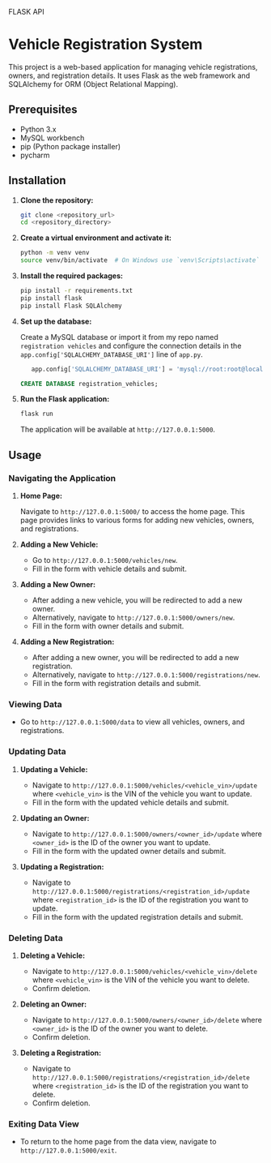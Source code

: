FLASK API



# Vehicle Registration System

This project is a web-based application for managing vehicle registrations, owners, and registration details. It uses Flask as the web framework and SQLAlchemy for ORM (Object Relational Mapping).

## Prerequisites


- Python 3.x
- MySQL workbench
- pip (Python package installer)
- pycharm

## Installation

1. **Clone the repository:**

    ```bash
    git clone <repository_url>
    cd <repository_directory>
    ```

2. **Create a virtual environment and activate it:**

    ```bash
    python -m venv venv
    source venv/bin/activate  # On Windows use `venv\Scripts\activate`
    ```

3. **Install the required packages:**

    ```bash
    pip install -r requirements.txt
    pip install flask
    pip install Flask SQLAlchemy
    ```

4. **Set up the database:**

    Create a MySQL database or import it from my repo named `registration vehicles` and configure the connection details in the `app.config['SQLALCHEMY_DATABASE_URI']` line of `app.py`.

   ```py
      app.config['SQLALCHEMY_DATABASE_URI'] = 'mysql://root:root@localhost/registration vehicles'
   ```

    ```sql
    CREATE DATABASE registration_vehicles;
    
    ```

    

5. **Run the Flask application:**

    ```bash
    flask run
    ```

    The application will be available at `http://127.0.0.1:5000`.

## Usage

### Navigating the Application

1. **Home Page:**

    Navigate to `http://127.0.0.1:5000/` to access the home page. This page provides links to various forms for adding new vehicles, owners, and registrations.

2. **Adding a New Vehicle:**

    - Go to `http://127.0.0.1:5000/vehicles/new`.
    - Fill in the form with vehicle details and submit.

3. **Adding a New Owner:**

    - After adding a new vehicle, you will be redirected to add a new owner.
    - Alternatively, navigate to `http://127.0.0.1:5000/owners/new`.
    - Fill in the form with owner details and submit.

4. **Adding a New Registration:**

    - After adding a new owner, you will be redirected to add a new registration.
    - Alternatively, navigate to `http://127.0.0.1:5000/registrations/new`.
    - Fill in the form with registration details and submit.

### Viewing Data

- Go to `http://127.0.0.1:5000/data` to view all vehicles, owners, and registrations.

### Updating Data

1. **Updating a Vehicle:**

    - Navigate to `http://127.0.0.1:5000/vehicles/<vehicle_vin>/update` where `<vehicle_vin>` is the VIN of the vehicle you want to update.
    - Fill in the form with the updated vehicle details and submit.

2. **Updating an Owner:**

    - Navigate to `http://127.0.0.1:5000/owners/<owner_id>/update` where `<owner_id>` is the ID of the owner you want to update.
    - Fill in the form with the updated owner details and submit.

3. **Updating a Registration:**

    - Navigate to `http://127.0.0.1:5000/registrations/<registration_id>/update` where `<registration_id>` is the ID of the registration you want to update.
    - Fill in the form with the updated registration details and submit.

### Deleting Data

1. **Deleting a Vehicle:**

    - Navigate to `http://127.0.0.1:5000/vehicles/<vehicle_vin>/delete` where `<vehicle_vin>` is the VIN of the vehicle you want to delete.
    - Confirm deletion.

2. **Deleting an Owner:**

    - Navigate to `http://127.0.0.1:5000/owners/<owner_id>/delete` where `<owner_id>` is the ID of the owner you want to delete.
    - Confirm deletion.

3. **Deleting a Registration:**

    - Navigate to `http://127.0.0.1:5000/registrations/<registration_id>/delete` where `<registration_id>` is the ID of the registration you want to delete.
    - Confirm deletion.

### Exiting Data View

- To return to the home page from the data view, navigate to `http://127.0.0.1:5000/exit`.


